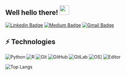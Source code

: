 ## Well hello there! <img src="https://raw.githubusercontent.com/aemmadi/aemmadi/master/wave.gif" width="30px">

<!-- I am Anirudh Emmadi, people call me Ani, currently pursuing my bachelor's degree majoring in computer science from [The Univesity of Texas at Dallas](https://utdallas.edu/). I am a tech enthusiast & an open-source advocate. I am always open to collaborating on projects and innovative/disruptive ideas. Find out more about me & feel free to connect with me here: -->

[![Linkedin Badge](https://img.shields.io/badge/-evansimpson-blue?style=flat-square&logo=Linkedin&logoColor=white&link=https://www.linkedin.com/in/evansimpson/)](https://www.linkedin.com/in/evansimpson1/)
[![Medium Badge](https://img.shields.io/badge/-@pevansimpson-03a57a?style=flat-square&labelColor=000000&logo=Medium&link=https://medium.com/@pevansimpson/)](https://medium.com/@aemmadi)
[![Gmail Badge](https://img.shields.io/badge/-p.evansimpson@gmail.com-c14438?style=flat-square&logo=Gmail&logoColor=white&link=mailto:kanna6501@gmail.com)](mailto:p.evansimpson@gmail.com)

## ⚡ Technologies
![Python](https://img.shields.io/badge/-Python-black?style=flat-square&logo=Python)
![R](https://img.shields.io/badge/-R-276DC3?style=flat-square&logo=R&logoColor=white")
![Git](https://img.shields.io/badge/-Git-black?style=flat-square&logo=git)
![GitHub](https://img.shields.io/badge/-GitHub-181717?style=flat-square&logo=github)
![GitLab](https://img.shields.io/badge/-GitLab-FCA121?style=flat-square&logo=gitlab)
![OS](https://img.shields.io/badge/OS-Linux-informational?style=flat-square&logo=linux&logoColor=white)]
![Editor](https://img.shields.io/badge/Editor-VSCode-blue?style=flat-square&logo=visual-studio-code&logoColor=white)

<!-- ![Github Stats](https://github-readme-stats.vercel.app/api?username=aemmadi&count_private=true&show_icons=true&include_all_commits=true) -->
![Top Langs](https://github-readme-stats.vercel.app/api/top-langs/?username=educatorsRlearners&hide=TeX&layout=compact)

<!-- ![Visitor Badge](https://visitor-badge.laobi.icu/badge?page_id=aemmadi.aemmadi) -->


<!--
**educatorsRlearners/educatorsRlearners** is a ✨ _special_ ✨ repository because its `README.md` (this file) appears on your GitHub profile.

Here are some ideas to get you started:

- 🔭 I’m currently working on ...
- 🌱 I’m currently learning ...
- 👯 I’m looking to collaborate on ...
- 🤔 I’m looking for help with ...
- 💬 Ask me about ...
- 📫 How to reach me: ...
- 😄 Pronouns: ...
- ⚡ Fun fact: ...
-->

